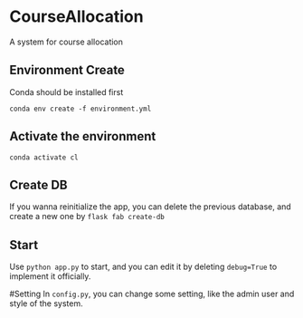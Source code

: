 # CourseAllocation
A system for course allocation

## Environment Create
Conda should be installed first

`conda env create -f environment.yml`

## Activate the environment
`conda activate cl`

## Create DB
If you wanna reinitialize the app, you can delete the previous database, and create a new one by `flask fab create-db`

## Start
Use `python app.py` to start, and you can edit it by deleting `debug=True` to implement it officially.

#Setting
In `config.py`, you can change some setting, like the admin user and style of the system.
